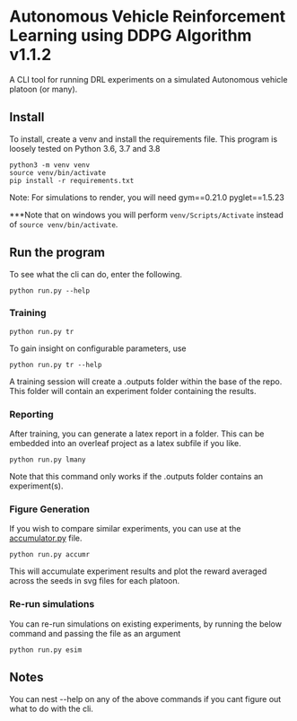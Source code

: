 # Autonomous Vehicle Reinforcement Learning using DDPG Algorithm v1.1.2
A CLI tool for running DRL experiments on a simulated Autonomous vehicle platoon (or many).

## Install
To install, create a venv and install the requirements file.
This program is loosely tested on Python 3.6, 3.7 and 3.8
```
python3 -m venv venv
source venv/bin/activate
pip install -r requirements.txt
```

Note: For simulations to render, you will need
gym==0.21.0
pyglet==1.5.23

***Note that on windows you will perform ```venv/Scripts/Activate``` instead of ```source venv/bin/activate```.

## Run the program
To see what the cli can do, enter the following.
```
python run.py --help
```

### Training
```
python run.py tr
```
To gain insight on configurable parameters, use
```
python run.py tr --help
```
A training session will create a .outputs folder within the base of the repo.
This folder will contain an experiment folder containing the results.

### Reporting
After training, you can generate a latex report in a folder. This can be embedded into an overleaf project as a latex subfile if you like.
```
python run.py lmany
```
Note that this command only works if the .outputs folder contains an experiment(s).

### Figure Generation
If you wish to compare similar experiments, you can use at the [accumulator.py](./workers/accumulator.py) file.

```
python run.py accumr
```
This will accumulate experiment results and plot the reward averaged across the seeds in svg files for each platoon.

### Re-run simulations
You can re-run simulations on existing experiments, by running the below command and passing the file as an argument
```
python run.py esim
```

## Notes
You can nest --help on any of the above commands if you cant figure out what to do with the cli.


